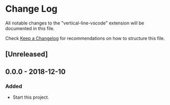 # Change Log
All notable changes to the "vertical-line-vscode" extension will be documented in this file.

Check [Keep a Changelog](http://keepachangelog.com/) for recommendations on how to structure this file.

## [Unreleased]

## 0.0.0 - 2018-12-10

### Added

- Start this project.
